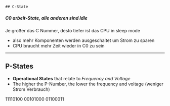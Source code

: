 	## C-State
##### C0 arbeit-State, alle anderen sind Idle 
Je großer das C Nummer, desto tiefer ist das CPU in sleep mode 
- also mehr Komponenten werden ausgeschaltet um Strom zu sparen 
- CPU braucht mehr Zeit wieder in C0 zu sein 


--- 

## P-States
- **Operational States** that relate to *Frequency and Voltage*
- The higher the P-Number, the lower the frequency and voltage (weniger Strom Verbrauch)

11110100 
00101000 
01100011